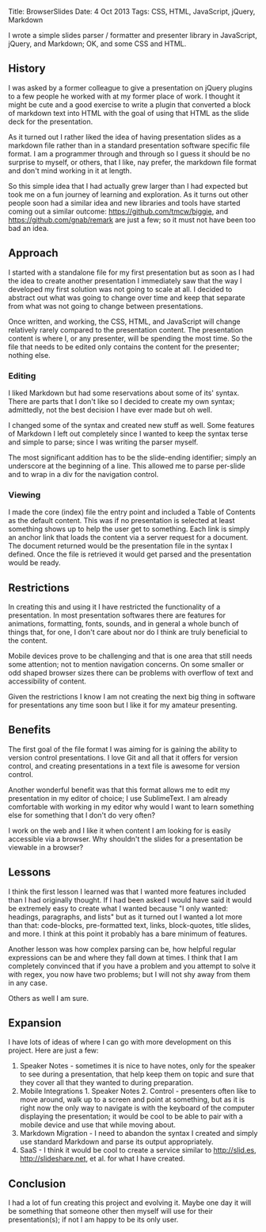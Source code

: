 Title: BrowserSlides
Date: 4 Oct 2013
Tags: CSS, HTML, JavaScript, jQuery, Markdown

I wrote a simple slides parser / formatter and presenter library in JavaScript, jQuery, and Markdown; OK, and some CSS and HTML.

## <a name="History">History</a>

I was asked by a former colleague to give a presentation on jQuery plugins to a few people he worked with at my former place of work. I thought it might be cute and a good exercise to write a plugin that converted a block of markdown text into HTML with the goal of using that HTML as the slide deck for the presentation.

As it turned out I rather liked the idea of having presentation slides as a markdown file rather than in a standard presentation software specific file format. I am a programmer through and through so I guess it should be no surprise to myself, or others, that I like, nay prefer, the markdown file format and don't mind working in it at length.

So this simple idea that I had actually grew larger than I had expected but took me on a fun journey of learning and exploration. As it turns out other people soon had a similar idea and new libraries and tools have started coming out a similar outcome: https://github.com/tmcw/biggie, and https://github.com/gnab/remark are just a few; so it must not have been too bad an idea.

## <a name="Approach">Approach</a>

I started with a standalone file for my first presentation but as soon as I had the idea to create another presentation I immediately saw that the way I developed my first solution was not going to scale at all. I decided to abstract out what was going to change over time and keep that separate from what was not going to change between presentations.

Once written, and working, the CSS, HTML, and JavaScript will change relatively rarely compared to the presentation content. The presentation content is where I, or any presenter, will be spending the most time. So the file that needs to be edited only contains the content for the presenter; nothing else.

### Editing

I liked Markdown but had some reservations about some of its' syntax. There are parts that I don't like so I decided to create my own syntax; admittedly, not the best decision I have ever made but oh well.

I changed some of the syntax and created new stuff as well. Some features of Markdown I left out completely since I wanted to keep the syntax terse and simple to parse; since I was writing the parser myself.

The most significant addition has to be the slide-ending identifier; simply an underscore at the beginning of a line. This allowed me to parse per-slide and to wrap in a div for the navigation control.

### Viewing

I made the core (index) file the entry point and included a Table of Contents as the default content. This was if no presentation is selected at least something shows up to help the user get to something. Each link is simply an anchor link that loads the content via a server request for a document. The document returned would be the presentation file in the syntax I defined. Once the file is retrieved it would get parsed and the presentation would be ready.

## <a name="Restrictions">Restrictions</a>

In creating this and using it I have restricted the functionality of a presentation. In most presentation softwares there are features for animations, formatting, fonts, sounds, and in general a whole bunch of things that, for one, I don't care about nor do I think are truly beneficial to the content.

Mobile devices prove to be challenging and that is one area that still needs some attention; not to mention navigation concerns. On some smaller or odd shaped browser sizes there can be problems with overflow of text and accessibility of content.

Given the restrictions I know I am not creating the next big thing in software for presentations any time soon but I like it for my amateur presenting.

## <a name="Benefits">Benefits</a>

The first goal of the file format I was aiming for is gaining the ability to version control presentations. I love Git and all that it offers for version control, and creating presentations in a text file is awesome for version control.

Another wonderful benefit was that this format allows me to edit my presentation in my editor of choice; I use SublimeText. I am already comfortable with working in my editor why would I want to learn something else for something that I don't do very often?

I work on the web and I like it when content I am looking for is easily accessible via a browser. Why shouldn't the slides for a presentation be viewable in a browser?

## <a name="Lessons">Lessons</a>

I think the first lesson I learned was that I wanted more features included than I had originally thought. If I had been asked I would have said it would be extremely easy to create what I wanted because "I only wanted: headings, paragraphs, and lists" but as it turned out I wanted a lot more than that: code-blocks, pre-formatted text, links, block-quotes, title slides, and more. I think at this point it probably has a bare minimum of features.

Another lesson was how complex parsing can be, how helpful regular expressions can be and where they fall down at times. I think that I am completely convinced that if you have a problem and you attempt to solve it with regex, you now have two problems; but I will not shy away from them in any case.

Others as well I am sure.

## <a name="Expansion">Expansion</a>

I have lots of ideas of where I can go with more development on this project. Here are just a few:

  1. Speaker Notes - sometimes it is nice to have notes, only for the speaker to see during a presentation, that help keep them on topic and sure that they cover all that they wanted to during preparation.
  2. Mobile Integrations
    1. Speaker Notes
    2. Control - presenters often like to move around, walk up to a screen and point at something, but as it is right now the only way to navigate is with the keyboard of the computer displaying the presentation; it would be cool to be able to pair with a mobile device and use that while moving about.
  3. Markdown Migration - I need to abandon the syntax I created and simply use standard Markdown and parse its output appropriately.
  4. SaaS - I think it would be cool to create a service similar to http://slid.es, http://slideshare.net, et al. for what I have created.

## <a name="Conclusion">Conclusion</a>

I had a lot of fun creating this project and evolving it. Maybe one day it will be something that someone other then myself will use for their presentation(s); if not I am happy to be its only user.

